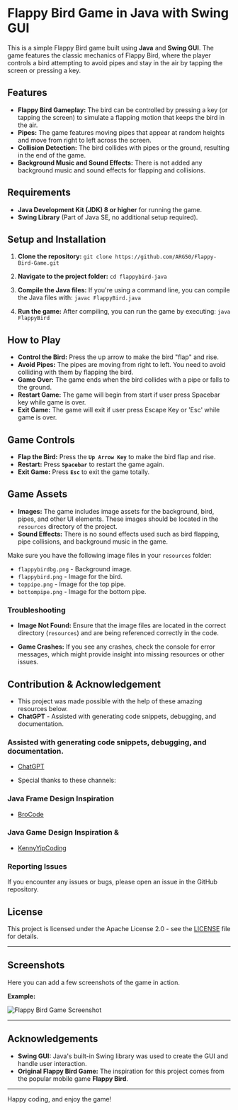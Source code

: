 # Flappy Bird Game in Java with Swing GUI

This is a simple Flappy Bird game built using **Java** and **Swing GUI**. The game features the classic mechanics of Flappy Bird, where the player controls a bird attempting to avoid pipes and stay in the air by tapping the screen or pressing a key.

## Features

- **Flappy Bird Gameplay:** The bird can be controlled by pressing a key (or tapping the screen) to simulate a flapping motion that keeps the bird in the air.
- **Pipes:** The game features moving pipes that appear at random heights and move from right to left across the screen.
- **Collision Detection:** The bird collides with pipes or the ground, resulting in the end of the game.
- **Background Music and Sound Effects:** There is not added any background music and sound effects for flapping and collisions.

## Requirements

- **Java Development Kit (JDK) 8 or higher** for running the game.
- **Swing Library** (Part of Java SE, no additional setup required).

## Setup and Installation

1. **Clone the repository:**
 ```git clone https://github.com/ARG50/Flappy-Bird-Game.git```


2. **Navigate to the project folder:**
```cd flappybird-java```


3. **Compile the Java files:**
If you're using a command line, you can compile the Java files with:
```javac FlappyBird.java```


4. **Run the game:**
After compiling, you can run the game by executing:
```java FlappyBird```


## How to Play

- **Control the Bird:** Press the up arrow to make the bird "flap" and rise.
- **Avoid Pipes:** The pipes are moving from right to left. You need to avoid colliding with them by flapping the bird.
- **Game Over:** The game ends when the bird collides with a pipe or falls to the ground.
- **Restart Game:** The game will begin from start if user press Spacebar key while game is over.
- **Exit Game:** The game will exit if user press Escape Key or 'Esc' while game is over.

## Game Controls

- **Flap the Bird:** Press the **`Up Arrow Key`** to make the bird flap and rise.
- **Restart:** Press **`Spacebar`** to restart the game again.
- **Exit Game:** Press **`Esc`** to exit the game totally.

## Game Assets

- **Images:** The game includes image assets for the background, bird, pipes, and other UI elements. These images should be located in the `resources` directory of the project.
- **Sound Effects:** There is no sound effects used such as bird flapping, pipe collisions, and background music in the game.

Make sure you have the following image files in your `resources` folder:
- `flappybirdbg.png` - Background image.
- `flappybird.png` - Image for the bird.
- `toppipe.png` - Image for the top pipe.
- `bottompipe.png` - Image for the bottom pipe.

### Troubleshooting

- **Image Not Found:**
Ensure that the image files are located in the correct directory (`resources`) and are being referenced correctly in the code.

- **Game Crashes:**
If you see any crashes, check the console for error messages, which might provide insight into missing resources or other issues.

## Contribution & Acknowledgement

- This project was made possible with the help of these amazing resources below.
- **ChatGPT** - Assisted with generating code snippets, debugging, and documentation.
### Assisted with generating code snippets, debugging, and documentation. 
- [ChatGPT](https://openai.com/chatgpt)
  
- Special thanks to these channels:
### Java Frame Design Inspiration 
- [BroCode](https://www.youtube.com/@BroCodez)
### Java Game Design Inspiration &
- [KennyYipCoding](https://www.youtube.com/@KennyYipCoding)

### Reporting Issues

If you encounter any issues or bugs, please open an issue in the GitHub repository.

## License

This project is licensed under the Apache License 2.0 - see the [LICENSE](LICENSE) file for details.

---

## Screenshots

Here you can add a few screenshots of the game in action.

**Example:**

![Flappy Bird Game Screenshot](screenshots/flappybird_screenshot.png)

---

## Acknowledgements

- **Swing GUI:** Java's built-in Swing library was used to create the GUI and handle user interaction.
- **Original Flappy Bird Game:** The inspiration for this project comes from the popular mobile game **Flappy Bird**.

---

Happy coding, and enjoy the game!
